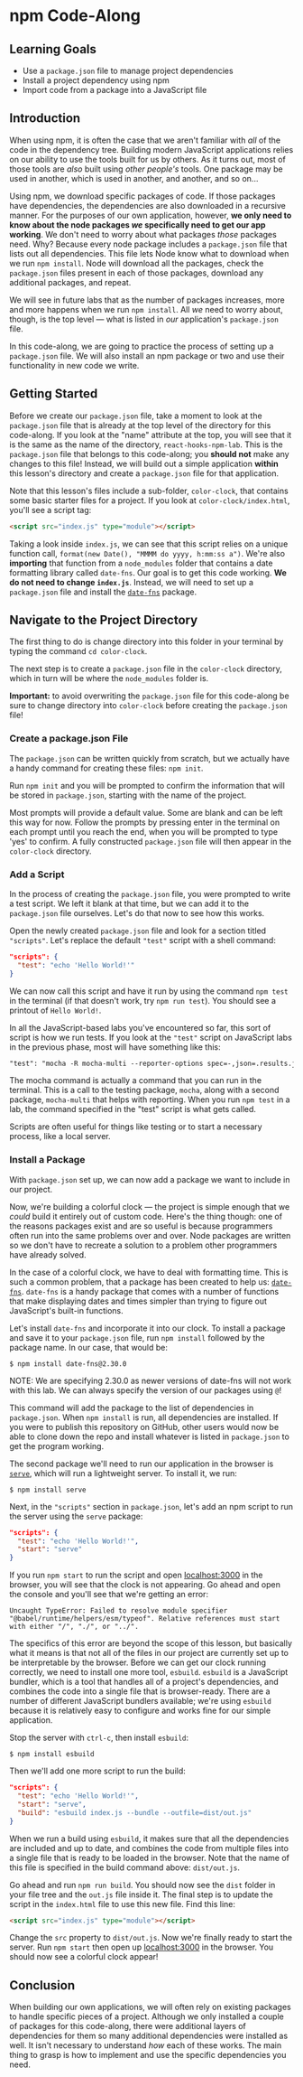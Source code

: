 # npm Code-Along

## Learning Goals

- Use a `package.json` file to manage project dependencies
- Install a project dependency using npm
- Import code from a package into a JavaScript file

## Introduction

When using npm, it is often the case that we aren't familiar with _all_ of the
code in the dependency tree. Building modern JavaScript applications relies on
our ability to use the tools built for us by others. As it turns out, most of
those tools are _also_ built using _other people's_ tools. One package may be
used in another, which is used in another, and another, and so on...

Using npm, we download specific packages of code. If those packages have
dependencies, the dependencies are also downloaded in a recursive manner. For
the purposes of our own application, however, **we only need to know about the
node packages _we_ specifically need to get our app working**. We don't need to
worry about what packages _those_ packages need. Why? Because every node package
includes a `package.json` file that lists out all dependencies. This file lets
Node know what to download when we run `npm install`. Node will download all the
packages, check the `package.json` files present in each of those packages,
download any additional packages, and repeat.

We will see in future labs that as the number of packages increases, more and
more happens when we run `npm install`. All _we_ need to worry about, though, is
the top level — what is listed in _our_ application's `package.json` file.

In this code-along, we are going to practice the process of setting up a
`package.json` file. We will also install an npm package or two and use their
functionality in new code we write.

## Getting Started

Before we create our `package.json` file, take a moment to look at the
`package.json` file that is already at the top level of the directory for this
code-along. If you look at the "name" attribute at the top, you will see that it
is the same as the name of the directory, `react-hooks-npm-lab`. This is the
`package.json` file that belongs to this code-along; you **should not** make any
changes to this file! Instead, we will build out a simple application **within**
this lesson's directory and create a `package.json` file for that application.

Note that this lesson's files include a sub-folder, `color-clock`, that contains
some basic starter files for a project. If you look at `color-clock/index.html`,
you'll see a script tag:

```html
<script src="index.js" type="module"></script>
```

Taking a look inside `index.js`, we can see that this script relies on a unique
function call, `format(new Date(), "MMMM do yyyy, h:mm:ss a")`. We're also
**importing** that function from a `node_modules` folder that contains a date
formatting library called `date-fns`. Our goal is to get this code working. **We
do not need to change `index.js`**. Instead, we will need to set up a
`package.json` file and install the
[`date-fns`](https://www.npmjs.com/package/date-fns) package.

## Navigate to the Project Directory

The first thing to do is change directory into this folder in your terminal by
typing the command `cd color-clock`.

The next step is to create a `package.json` file in the `color-clock` directory,
which in turn will be where the `node_modules` folder is.

**Important:** to avoid overwriting the `package.json` file for this code-along
be sure to change directory into `color-clock` before creating the
`package.json` file!

### Create a package.json File

The `package.json` can be written quickly from scratch, but we actually have a
handy command for creating these files: `npm init`.

Run `npm init` and you will be prompted to confirm the information that will be
stored in `package.json`, starting with the name of the project.

Most prompts will provide a default value. Some are blank and can be left this
way for now. Follow the prompts by pressing enter in the terminal on each prompt
until you reach the end, when you will be prompted to type 'yes' to confirm. A
fully constructed `package.json` file will then appear in the `color-clock`
directory.

### Add a Script

In the process of creating the `package.json` file, you were prompted to write a
test script. We left it blank at that time, but we can add it to the
`package.json` file ourselves. Let's do that now to see how this works.

Open the newly created `package.json` file and look for a section titled
`"scripts"`. Let's replace the default `"test"` script with a shell command:

```json
"scripts": {
  "test": "echo 'Hello World!'"
}
```

We can now call this script and have it run by using the command `npm test` in
the terminal (if that doesn't work, try `npm run test`). You should see a
printout of `Hello World!`.

In all the JavaScript-based labs you've encountered so far, this sort of script
is how we run tests. If you look at the `"test"` script on JavaScript labs in
the previous phase, most will have something like this:

```txt
"test": "mocha -R mocha-multi --reporter-options spec=-,json=.results.json"
```

The mocha command is actually a command that you can run in the terminal. This
is a call to the testing package, `mocha`, along with a second package,
`mocha-multi` that helps with reporting. When you run `npm test` in a lab, the
command specified in the "test" script is what gets called.

Scripts are often useful for things like testing or to start a necessary
process, like a local server.

### Install a Package

With `package.json` set up, we can now add a package we want to include in our
project.

Now, we're building a colorful clock — the project is simple enough that we
_could_ build it entirely out of custom code. Here's the thing though: one of
the reasons packages exist and are so useful is because programmers often run
into the same problems over and over. Node packages are written so we don't have
to recreate a solution to a problem other programmers have already solved.

In the case of a colorful clock, we have to deal with formatting time. This is
such a common problem, that a package has been created to help us:
[`date-fns`][date-fns]. `date-fns` is a handy package that comes with a number
of functions that make displaying dates and times simpler than trying to figure
out JavaScript's built-in functions.

Let's install `date-fns` and incorporate it into our clock. To install a package
and save it to your `package.json` file, run `npm install` followed by the
package name. In our case, that would be:

```console
$ npm install date-fns@2.30.0
```
NOTE: We are specifying 2.30.0 as newer versions of date-fns will not work with this lab. We can always specify the version of our packages using `@`!

This command will add the package to the list of dependencies in `package.json`.
When `npm install` is run, all dependencies are installed. If you were to
publish this repository on GitHub, other users would now be able to clone down
the repo and install whatever is listed in `package.json` to get the program
working.

The second package we'll need to run our application in the browser is
[`serve`][serve], which will run a lightweight server. To install it, we run:

```console
$ npm install serve
```

[serve]: https://www.npmjs.com/package/serve

Next, in the `"scripts"` section in `package.json`, let's add an npm script to
run the server using the `serve` package:

```json
"scripts": {
  "test": "echo 'Hello World!'",
  "start": "serve"
}
```

If you run `npm start` to run the script and open
[localhost:3000](http://localhost:3000) in the browser, you will see that the
clock is not appearing. Go ahead and open the console and you'll see that
we're getting an error:

```console
Uncaught TypeError: Failed to resolve module specifier "@babel/runtime/helpers/esm/typeof". Relative references must start with either "/", "./", or "../".
```

The specifics of this error are beyond the scope of this lesson, but basically
what it means is that not all of the files in our project are currently set up
to be interpretable by the browser. Before we can get our clock running
correctly, we need to install one more tool, `esbuild`. `esbuild` is a
JavaScript bundler, which is a tool that handles all of a project's
dependencies, and combines the code into a single file that is browser-ready.
There are a number of different JavaScript bundlers available; we're using
`esbuild` because it is relatively easy to configure and works fine for our
simple application.

Stop the server with `ctrl-c`, then install `esbuild`:

```console
$ npm install esbuild
```

Then we'll add one more script to run the build:

```json
"scripts": {
  "test": "echo 'Hello World!'",
  "start": "serve",
  "build": "esbuild index.js --bundle --outfile=dist/out.js"
}
```

When we run a build using `esbuild`, it makes sure that all the dependencies are
included and up to date, and combines the code from multiple files into a single
file that is ready to be loaded in the browser. Note that the name of this file
is specified in the build command above: `dist/out.js`.

Go ahead and run `npm run build`. You should now see the `dist` folder in your
file tree and the `out.js` file inside it. The final step is to update the
script in the `index.html` file to use this new file. Find this line:

```html
<script src="index.js" type="module"></script>
```

Change the `src` property to `dist/out.js`. Now we're finally ready to start the
server. Run `npm start` then open up [localhost:3000](http://localhost:3000) in
the browser. You should now see a colorful clock appear!

## Conclusion

When building our own applications, we will often rely on existing packages to
handle specific pieces of a project. Although we only installed a couple of
packages for this code-along, there were additional layers of dependencies for
them so many additional dependencies were installed as well. It isn't necessary
to understand _how_ each of these works. The main thing to grasp is how to
implement and use the specific dependencies you need.

[date-fns]: (https://www.npmjs.com/package/date-fns)

